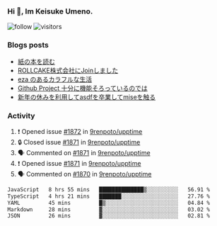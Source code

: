 ### Hi 👋, Im Keisuke Umeno.

<!--
**9renpoto/9renpoto** is a ✨ _special_ ✨ repository because its `README.md` (this file) appears on your GitHub profile.

Here are some ideas to get you started:

- 🔭 I’m currently working on ...
- 🌱 I’m currently learning ...
- 👯 I’m looking to collaborate on ...
- 🤔 I’m looking for help with ...
- 💬 Ask me about ...
- 📫 How to reach me: ...
- 😄 Pronouns: ...
- ⚡ Fun fact: ...
-->

![follow](https://img.shields.io/github/followers/9renpoto?label=Follow&style=social)
![visitors](https://komarev.com/ghpvc/?username=9renpoto&label=Profile%20views&color=0e75b6&style=flat)

### Blogs posts

<!-- BLOG-POST-LIST:START -->
- [紙の本を読む](https://9renpoto.win/entry/2024/02/25/reading-papar-book)
- [ROLLCAKE株式会社にJoinしました](https://9renpoto.win/entry/2024/02/11/join)
- [eza のあるカラフルな生活](https://9renpoto.win/entry/2024/02/01/eza)
- [Github Project 十分に機能そろっているのでは](https://9renpoto.win/entry/2024/01/14/gh-projects)
- [新年の休みを利用してasdfを卒業してmiseを触る](https://9renpoto.win/entry/2024/01/07/mise)
<!-- BLOG-POST-LIST:END -->

### Activity

<!--START_SECTION:activity-->
1. ❗ Opened issue [#1872](https://github.com/9renpoto/upptime/issues/1872) in [9renpoto/upptime](https://github.com/9renpoto/upptime)
2. 🔒 Closed issue [#1871](https://github.com/9renpoto/upptime/issues/1871) in [9renpoto/upptime](https://github.com/9renpoto/upptime)
3. 🗣 Commented on [#1871](https://github.com/9renpoto/upptime/issues/1871#issuecomment-2014347694) in [9renpoto/upptime](https://github.com/9renpoto/upptime)
4. ❗ Opened issue [#1871](https://github.com/9renpoto/upptime/issues/1871) in [9renpoto/upptime](https://github.com/9renpoto/upptime)
5. 🗣 Commented on [#1870](https://github.com/9renpoto/upptime/issues/1870#issuecomment-2014326094) in [9renpoto/upptime](https://github.com/9renpoto/upptime)
<!--END_SECTION:activity-->

<!--START_SECTION:waka-->

```txt
JavaScript   8 hrs 55 mins   ██████████████▒░░░░░░░░░░   56.91 %
TypeScript   4 hrs 21 mins   ███████░░░░░░░░░░░░░░░░░░   27.76 %
YAML         45 mins         █▒░░░░░░░░░░░░░░░░░░░░░░░   04.84 %
Markdown     28 mins         ▓░░░░░░░░░░░░░░░░░░░░░░░░   03.02 %
JSON         26 mins         ▓░░░░░░░░░░░░░░░░░░░░░░░░   02.81 %
```

<!--END_SECTION:waka-->
